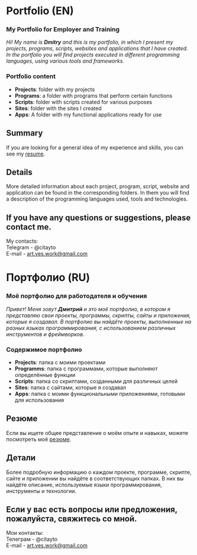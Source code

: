# Portfolio (EN)

### My Portfolio for Employer and Training
_Hi! My name is __Dmitry__ and this is my portfolio, in which I present my projects, programs, scripts, websites and applications that I have created. In the portfolio you will find projects executed in different programming languages, using various tools and frameworks._

### Portfolio content
- **Projects**: folder with my projects
- **Programs**: a folder with programs that perform certain functions
- **Scripts**: folder with scripts created for various purposes
- **Sites**: folder with the sites I created
- **Apps**: A folder with my functional applications ready for use

## Summary
If you are looking for a general idea of my experience and skills, you can see my [resume](./Resume.md ).

## Details
More detailed information about each project, program, script, website and application can be found in the corresponding folders. In them you will find a description of the programming languages used, tools and technologies. 

## If you have any questions or suggestions, please contact me.  
My contacts:  
Telegram - @citayto  
E-mail - art.ves.work@gmail.com

# Портфолио (RU)

### Моё портфолио для работодателя и обучения
_Привет! Меня зовут __Дмитрий__ и это моё портфолио, в котором я представляю свои проекты, программы, скрипты, сайты и приложения, которые я создавал. В портфолио вы найдёте проекты, выполненные на разных языках программирования, с использованием различных инструментов и фреймворков._

### Содержимое портфолио
- **Projects**: папка с моими проектами
- **Programms**: папка с программами, которые выполняют определённые функции
- **Scripts**: папка со скриптами, созданными для различных целей
- **Sites**: папка с сайтами, которые я создавал
- **Apps**: папка с моими функциональными приложениями, готовыми для использования

## Резюме
Если вы ищете общее представление о моём опыте и навыках, можете посмотреть моё [резюме](./Resume.md).

## Детали
Более подробную информацию о каждом проекте, программе, скрипте, сайте и приложении вы найдёте в соответствующих папках. В них вы найдёте описание, используемые языки программирования, инструменты и технологии. 

## Если у вас есть вопросы или предложения, пожалуйста, свяжитесь со мной.  
Мои контакты:  
Телеграм - @citayto  
E-mail - art.ves.work@gmail.com
